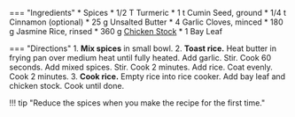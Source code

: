 === "Ingredients"
    * Spices
        * 1/2 T Turmeric
        * 1 t Cumin Seed, ground
        * 1/4 t Cinnamon (optional)
    * 25 g Unsalted Butter
    * 4 Garlic Cloves, minced
    * 180 g Jasmine Rice, rinsed
    * 360 g [Chicken Stock](../../soups/stocks/meat-stock.md)
    * 1 Bay Leaf

=== "Directions"
    1. **Mix spices** in small bowl.
    2. **Toast rice.** Heat butter in frying pan over medium heat until fully heated. Add garlic. Stir. Cook 60 seconds. Add mixed spices. Stir. Cook 2 minutes. Add rice. Coat evenly. Cook 2 minutes.
    3. **Cook rice.** Empty rice into rice cooker. Add bay leaf and chicken stock. Cook until done.

!!! tip "Reduce the spices when you make the recipe for the first time."

[^1]:
    Moncel, Beth. ["Yellow Jasmine Rice."](https://www.budgetbytes.com/yellow-jasmine-rice/) *Budget Bytes.* 14 June 2018.
